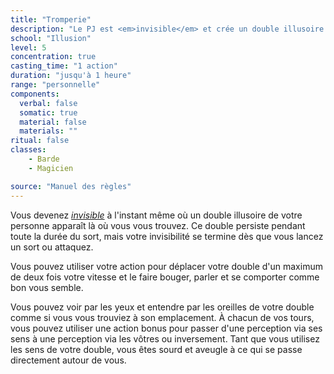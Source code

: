 ```yaml
---
title: "Tromperie"
description: "Le PJ est <em>invisible</em> et crée un double illusoire de lui-même."
school: "Illusion"
level: 5
concentration: true
casting_time: "1 action"
duration: "jusqu'à 1 heure"
range: "personnelle"
components:
  verbal: false
  somatic: true
  material: false
  materials: ""
ritual: false
classes:
    - Barde
    - Magicien

source: "Manuel des règles"
---
```

Vous devenez [_invisible_](/gerer-la-sante-du-personnage#invisible) à l'instant même où un double illusoire de votre personne apparaît là où vous vous trouvez. Ce double persiste pendant toute la durée du sort, mais votre invisibilité se termine dès que vous lancez un sort ou attaquez.

Vous pouvez utiliser votre action pour déplacer votre double d'un maximum de deux fois votre vitesse et le faire bouger, parler et se comporter comme bon vous semble.

Vous pouvez voir par les yeux et entendre par les oreilles de votre double comme si vous vous trouviez à son emplacement. À chacun de vos tours, vous pouvez utiliser une action bonus pour passer d'une perception via ses sens à une perception via les vôtres ou inversement. Tant que vous utilisez les sens de votre double, vous êtes sourd et aveugle à ce qui se passe directement autour de vous.
